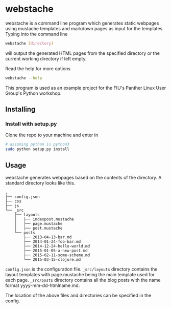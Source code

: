 webstache
=========
webstache is a command line program which generates static webpages using mustache templates and markdown pages as input for the templates. Typing into the command line 
```bash
webstache [directory]
```
will output the generated HTML pages from the specified directory or the current working directory if left empty. 

Read the help for more options
```bash
webstache --help
```

This program is used as an example project for the FIU's Panther Linux User Group's Python workshop.

Installing
----------

### Install with setup.py
Clone the repo to your machine and enter in
```bash
# assuming python is python3
sudo python setup.py install
```

Usage
-----

webstache generates webpages based on the contents of the directory. A standard directory looks like this.
```
.
├── config.json
├── css
├── js
└── _src
    ├── layouts
    │   ├── indexpost.mustache
    │   ├── page.mustache
    │   ├── post.mustache
    └── posts
        ├── 2013-04-13-bar.md
        ├── 2014-01-24-foo-bar.md
        ├── 2014-12-24-hello-world.md
        ├── 2015-01-05-a-new-post.md
        ├── 2015-02-11-some-scheme.md
        └── 2015-03-15-clojure.md
```

`config.json` is the configuration file.
`_src/layouts` directory contains the layout templates with page.mustache being the main template used for each page.
`_src/posts` directory contains all the blog posts with the name format yyyy-mm-dd-htmlname.md.

The location of the above files and directories can be specified in the config.
